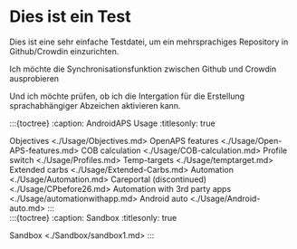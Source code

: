 # Dies ist ein Test

Dies ist eine sehr einfache Testdatei, um ein mehrsprachiges Repository in Github/Crowdin einzurichten.

Ich möchte die Synchronisationsfunktion zwischen Github und Crowdin ausprobieren

Und ich möchte prüfen, ob ich die Intergation für die Erstellung sprachabhängiger Abzeichen aktivieren kann.

:::{toctree}
:caption: AndroidAPS Usage :titlesonly: true

Objectives <./Usage/Objectives.md> OpenAPS features <./Usage/Open-APS-features.md> COB calculation <./Usage/COB-calculation.md> Profile switch <./Usage/Profiles.md> Temp-targets <./Usage/temptarget.md> Extended carbs <./Usage/Extended-Carbs.md> Automation <./Usage/Automation.md> Careportal (discontinued) <./Usage/CPbefore26.md> Automation with 3rd party apps <./Usage/automationwithapp.md> Android auto <./Usage/Android-auto.md>
:::    
:::{toctree}
:caption: Sandbox :titlesonly: true

Sandbox <./Sandbox/sandbox1.md>
:::
